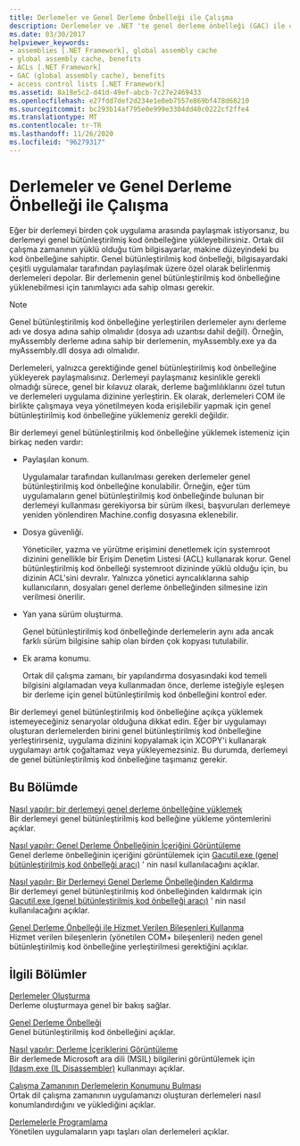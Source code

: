 ```yaml
---
title: Derlemeler ve Genel Derleme Önbelleği ile Çalışma
description: Derlemeler ve .NET 'te genel derleme önbelleği (GAC) ile çalışın. GAC 'de bir derlemeyi yüklemek isteyebileceğiniz nedenleri gözden geçirin.
ms.date: 03/30/2017
helpviewer_keywords:
- assemblies [.NET Framework], global assembly cache
- global assembly cache, benefits
- ACLs [.NET Framework]
- GAC (global assembly cache), benefits
- access control lists [.NET Framework]
ms.assetid: 8a18e5c2-d41d-49ef-abcb-7c27e2469433
ms.openlocfilehash: e27fdd7def2d234e1e8eb7557e869bf478d68210
ms.sourcegitcommit: bc293b14af795e0e999e3304dd40c0222cf2ffe4
ms.translationtype: MT
ms.contentlocale: tr-TR
ms.lasthandoff: 11/26/2020
ms.locfileid: "96279317"
---
```

# <a name="working-with-assemblies-and-the-global-assembly-cache"></a>Derlemeler ve Genel Derleme Önbelleği ile Çalışma

Eğer bir derlemeyi birden çok uygulama arasında paylaşmak istiyorsanız, bu derlemeyi genel bütünleştirilmiş kod önbelleğine yükleyebilirsiniz. Ortak dil çalışma zamanının yüklü olduğu tüm bilgisayarlar, makine düzeyindeki bu kod önbelleğine sahiptir. Genel bütünleştirilmiş kod önbelleği, bilgisayardaki çeşitli uygulamalar tarafından paylaşılmak üzere özel olarak belirlenmiş derlemeleri depolar. Bir derlemenin genel bütünleştirilmiş kod önbelleğine yüklenebilmesi için tanımlayıcı ada sahip olması gerekir.  
  
> [!NOTE]
> Genel bütünleştirilmiş kod önbelleğine yerleştirilen derlemeler aynı derleme adı ve dosya adına sahip olmalıdır (dosya adı uzantısı dahil değil). Örneğin, myAssembly derleme adına sahip bir derlemenin, myAssembly.exe ya da myAssembly.dll dosya adı olmalıdır.  
  
Derlemeleri, yalnızca gerektiğinde genel bütünleştirilmiş kod önbelleğine yükleyerek paylaşmalısınız. Derlemeyi paylaşmanız kesinlikle gerekli olmadığı sürece, genel bir kılavuz olarak, derleme bağımlılıklarını özel tutun ve derlemeleri uygulama dizinine yerleştirin. Ek olarak, derlemeleri COM ile birlikte çalışmaya veya yönetilmeyen koda erişilebilir yapmak için genel bütünleştirilmiş kod önbelleğine yüklemeniz gerekli değildir.  
  
Bir derlemeyi genel bütünleştirilmiş kod önbelleğine yüklemek istemeniz için birkaç neden vardır:  
  
- Paylaşılan konum.  
  
     Uygulamalar tarafından kullanılması gereken derlemeler genel bütünleştirilmiş kod önbelleğine konulabilir. Örneğin, eğer tüm uygulamaların genel bütünleştirilmiş kod önbelleğinde bulunan bir derlemeyi kullanması gerekiyorsa bir sürüm ilkesi, başvuruları derlemeye yeniden yönlendiren Machine.config dosyasına eklenebilir.  
  
- Dosya güvenliği.  
  
     Yöneticiler, yazma ve yürütme erişimini denetlemek için systemroot dizinini genellikle bir Erişim Denetim Listesi (ACL) kullanarak korur. Genel bütünleştirilmiş kod önbelleği systemroot dizininde yüklü olduğu için, bu dizinin ACL'sini devralır. Yalnızca yönetici ayrıcalıklarına sahip kullanıcıların, dosyaları genel derleme önbelleğinden silmesine izin verilmesi önerilir.  
  
- Yan yana sürüm oluşturma.  
  
     Genel bütünleştirilmiş kod önbelleğinde derlemelerin aynı ada ancak farklı sürüm bilgisine sahip olan birden çok kopyası tutulabilir.  
  
- Ek arama konumu.  
  
     Ortak dil çalışma zamanı, bir yapılandırma dosyasındaki kod temeli bilgisini algılamadan veya kullanmadan önce, derleme isteğiyle eşleşen bir derleme için genel bütünleştirilmiş kod önbelleğini kontrol eder.  
  
 Bir derlemeyi genel bütünleştirilmiş kod önbelleğine açıkça yüklemek istemeyeceğiniz senaryolar olduğuna dikkat edin. Eğer bir uygulamayı oluşturan derlemelerden birini genel bütünleştirilmiş kod önbelleğine yerleştirirseniz, uygulama dizinini kopyalamak için XCOPY'i kullanarak uygulamayı artık çoğaltamaz veya yükleyemezsiniz. Bu durumda, derlemeyi de genel bütünleştirilmiş kod önbelleğine taşımanız gerekir.  
  
## <a name="in-this-section"></a>Bu Bölümde  

[Nasıl yapılır: bir derlemeyi genel derleme önbelleğine yüklemek](install-assembly-into-gac.md)  
Bir derlemeyi genel bütünleştirilmiş kod belleğine yükleme yöntemlerini açıklar.  
  
[Nasıl yapılır: Genel Derleme Önbelleğinin İçeriğini Görüntüleme](how-to-view-the-contents-of-the-gac.md)  
Genel derleme önbelleğinin içeriğini görüntülemek için [Gacutil.exe (genel bütünleştirilmiş kod önbelleği aracı)](../tools/gacutil-exe-gac-tool.md) ' nin nasıl kullanılacağını açıklar.  
  
[Nasıl yapılır: Bir Derlemeyi Genel Derleme Önbelleğinden Kaldırma](how-to-remove-an-assembly-from-the-gac.md)  
Bir derlemeyi genel bütünleştirilmiş kod önbelleğinden kaldırmak için [Gacutil.exe (genel bütünleştirilmiş kod önbelleği aracı)](../tools/gacutil-exe-gac-tool.md) ' nin nasıl kullanılacağını açıklar.  
  
[Genel Derleme Önbelleği ile Hizmet Verilen Bileşenleri Kullanma](use-serviced-components-with-the-gac.md)  
Hizmet verilen bileşenlerin (yönetilen COM+ bileşenleri) neden genel bütünleştirilmiş kod önbelleğine yerleştirilmesi gerektiğini açıklar.  
  
## <a name="related-sections"></a>İlgili Bölümler  

[Derlemeler Oluşturma](../../standard/assembly/create.md)  
Derleme oluşturmaya genel bir bakış sağlar.  
  
[Genel Derleme Önbelleği](gac.md)  
Genel bütünleştirilmiş kod önbelleğini açıklar.  
  
[Nasıl yapılır: Derleme İçeriklerini Görüntüleme](../../standard/assembly/view-contents.md)  
Bir derlemede Microsoft ara dili (MSIL) bilgilerini görüntülemek için [Ildasm.exe (IL Disassembler)](../tools/ildasm-exe-il-disassembler.md) kullanmayı açıklar.  
  
[Çalışma Zamanının Derlemelerin Konumunu Bulması](../deployment/how-the-runtime-locates-assemblies.md)  
Ortak dil çalışma zamanının uygulamanızı oluşturan derlemeleri nasıl konumlandırdığını ve yüklediğini açıklar.  
  
[Derlemelerle Programlama](../../standard/assembly/index.md)  
Yönetilen uygulamaların yapı taşları olan derlemeleri açıklar.
